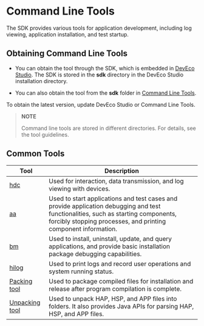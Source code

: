 # Command Line Tools

<!--Kit: Common-->
<!--Subsystem: Common-->
<!--Owner: @foryourself-->
<!--Designer: @lingminghw-->
<!--Tester: @RayShih-->
<!--Adviser: @foryourself-->

The SDK provides various tools for application development, including log viewing, application installation, and test startup.


## Obtaining Command Line Tools

- You can obtain the tool through the SDK, which is embedded in [DevEco Studio](https://developer.huawei.com/consumer/en/doc/harmonyos-guides/ide-software-install). The SDK is stored in the **sdk** directory in the DevEco Studio installation directory.

- You can also obtain the tool from the **sdk** folder in [Command Line Tools](https://developer.huawei.com/consumer/en/doc/harmonyos-guides/ide-commandline-get).

To obtain the latest version, update DevEco Studio or Command Line Tools.

> **NOTE**
>
> Command line tools are stored in different directories. For details, see the tool guidelines.

## Common Tools

| Tool| Description|
| ---- | ---- |
| [hdc](../dfx/hdc.md) | Used for interaction, data transmission, and log viewing with devices.|
| [aa](aa-tool.md) | Used to start applications and test cases and provide application debugging and test functionalities, such as starting components, forcibly stopping processes, and printing component information.|
| [bm](bm-tool.md) | Used to install, uninstall, update, and query applications, and provide basic installation package debugging capabilities.|
| [hilog](../dfx/hilog.md) | Used to print logs and record user operations and system running status.|
| [Packing tool](./packing-tool.md)| Used to package compiled files for installation and release after program compilation is complete.|
| [Unpacking tool](./unpacking-tool.md)| Used to unpack HAP, HSP, and APP files into folders. It also provides Java APIs for parsing HAP, HSP, and APP files.|
